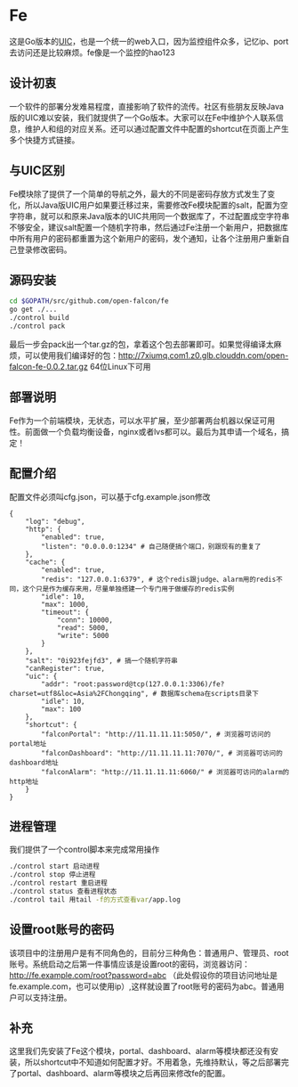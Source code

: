 # Fe

这是Go版本的[UIC](http://ulricqin.com/project/uic/)，也是一个统一的web入口，因为监控组件众多，记忆ip、port去访问还是比较麻烦。fe像是一个监控的hao123

## 设计初衷

一个软件的部署分发难易程度，直接影响了软件的流传。社区有些朋友反映Java版的UIC难以安装，我们就提供了一个Go版本。大家可以在Fe中维护个人联系信息，维护人和组的对应关系。还可以通过配置文件中配置的shortcut在页面上产生多个快捷方式链接。

## 与UIC区别

Fe模块除了提供了一个简单的导航之外，最大的不同是密码存放方式发生了变化，所以Java版UIC用户如果要迁移过来，需要修改Fe模块配置的salt，配置为空字符串，就可以和原来Java版本的UIC共用同一个数据库了，不过配置成空字符串不够安全，建议salt配置一个随机字符串，然后通过Fe注册一个新用户，把数据库中所有用户的密码都重置为这个新用户的密码，发个通知，让各个注册用户重新自己登录修改密码。

## 源码安装

```bash
cd $GOPATH/src/github.com/open-falcon/fe
go get ./...
./control build
./control pack
```

最后一步会pack出一个tar.gz的包，拿着这个包去部署即可。如果觉得编译太麻烦，可以使用我们编译好的包：http://7xiumq.com1.z0.glb.clouddn.com/open-falcon-fe-0.0.2.tar.gz 64位Linux下可用

## 部署说明

Fe作为一个前端模块，无状态，可以水平扩展，至少部署两台机器以保证可用性。前面做一个负载均衡设备，nginx或者lvs都可以。最后为其申请一个域名，搞定！

## 配置介绍

配置文件必须叫cfg.json，可以基于cfg.example.json修改

```
{
    "log": "debug",
    "http": {
        "enabled": true,
        "listen": "0.0.0.0:1234" # 自己随便搞个端口，别跟现有的重复了
    },
    "cache": {
        "enabled": true,
        "redis": "127.0.0.1:6379", # 这个redis跟judge、alarm用的redis不同，这个只是作为缓存来用，尽量单独搭建一个专门用于做缓存的redis实例
        "idle": 10,
        "max": 1000,
        "timeout": {
            "conn": 10000,
            "read": 5000,
            "write": 5000
        }
    },
    "salt": "0i923fejfd3", # 搞一个随机字符串
    "canRegister": true,
    "uic": {
        "addr": "root:password@tcp(127.0.0.1:3306)/fe?charset=utf8&loc=Asia%2FChongqing", # 数据库schema在scripts目录下
        "idle": 10,
        "max": 100
    },
    "shortcut": {
        "falconPortal": "http://11.11.11.11:5050/", # 浏览器可访问的portal地址
        "falconDashboard": "http://11.11.11.11:7070/", # 浏览器可访问的dashboard地址
        "falconAlarm": "http://11.11.11.11:6060/" # 浏览器可访问的alarm的http地址
    }
}
```

## 进程管理

我们提供了一个control脚本来完成常用操作

```bash
./control start 启动进程
./control stop 停止进程
./control restart 重启进程
./control status 查看进程状态
./control tail 用tail -f的方式查看var/app.log
```

## 设置root账号的密码

该项目中的注册用户是有不同角色的，目前分三种角色：普通用户、管理员、root账号。系统启动之后第一件事情应该是设置root的密码，浏览器访问：http://fe.example.com/root?password=abc （此处假设你的项目访问地址是fe.example.com，也可以使用ip）,这样就设置了root账号的密码为abc。普通用户可以支持注册。

## 补充

这里我们先安装了Fe这个模块，portal、dashboard、alarm等模块都还没有安装，所以shortcut中不知道如何配置才好。不用着急，先维持默认，等之后部署完了portal、dashboard、alarm等模块之后再回来修改fe的配置。



